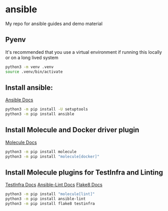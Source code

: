 # ansible
My repo for ansible guides and demo material

## Pyenv
It's recommended that you use a virtual environment if running this locally or on a long lived system  
```bash
python3 -m venv .venv
source .venv/bin/activate
```


## Install ansible:
[Ansible Docs](https://docs.ansible.com/ansible/latest/installation_guide/index.html)
```bash
python3 -m pip install -U setuptools
python3 -m pip install ansible
```

## Install Molecule and Docker driver plugin
[Molecule Docs]()
```bash
python3 -m pip install molecule
python3 -m pip install "molecule[docker]"
```

## Install Molecule plugins for TestInfra and Linting
[TestInfra Docs](https://testinfra.readthedocs.io/en/latest/)
[Ansible-Lint Docs](https://ansible-lint.readthedocs.io/en/latest/)
[Flake8 Docs](https://flake8.pycqa.org/en/latest/)
```bash
python3 -m pip install "molecule[lint]"
python3 -m pip install ansible-lint
python3 -m pip install flake8 testinfra
```
